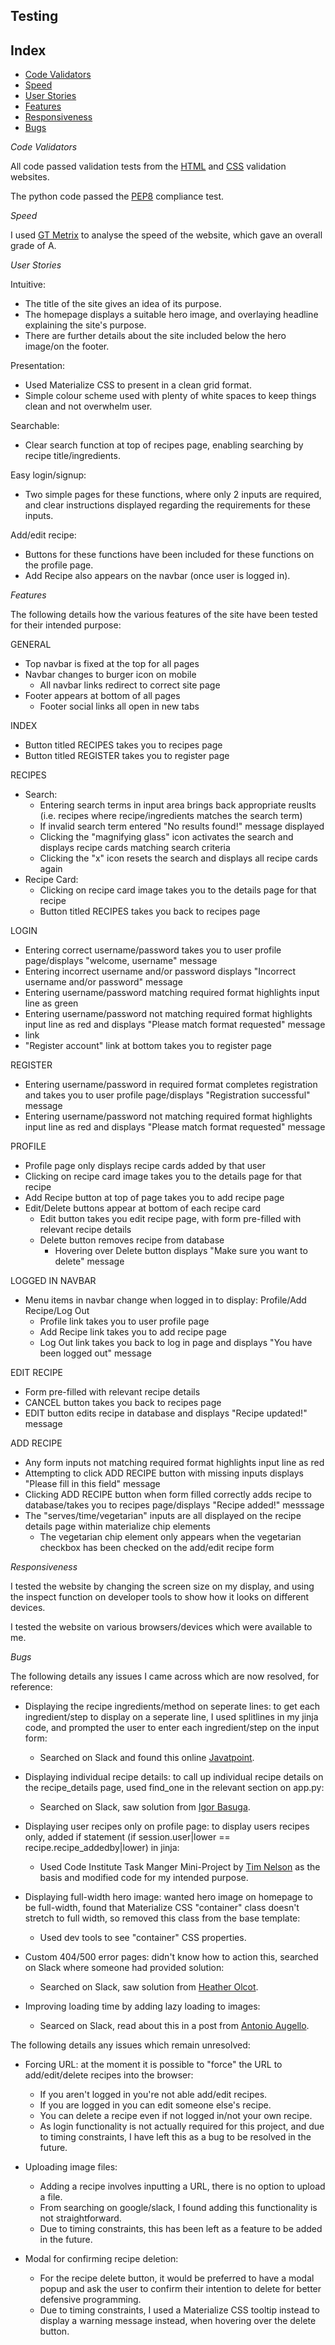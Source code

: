 ## Testing

## Index
- <a href="#Validators">Code Validators</a>
- <a href="#Speed">Speed</a>
- <a href="#User">User Stories</a>
- <a href="#Feat">Features</a>
- <a href="#Resp">Responsiveness</a>
- <a href="#Bugs">Bugs</a>

<span id="Validators"></span>

_Code Validators_

All code passed validation tests from the [HTML](https://validator.w3.org/) and [CSS](https://jigsaw.w3.org/css-validator/) validation websites.

The python code passed the [PEP8](http://pep8online.com/) compliance test.

<span id="Speed"></span>

_Speed_

I used [GT Metrix](https://gtmetrix.com/) to analyse the speed of the website, which gave an overall grade of A.

<span id="User"></span>

_User Stories_

Intuitive:
 - The title of the site gives an idea of its purpose.
 - The homepage displays a suitable hero image, and overlaying headline explaining the site's purpose.
 - There are further details about the site included below the hero image/on the footer.

Presentation:
 - Used Materialize CSS to present in a clean grid format.
 - Simple colour scheme used with plenty of white spaces to keep things clean and not overwhelm user.

Searchable:
 - Clear search function at top of recipes page, enabling searching by recipe title/ingredients.

Easy login/signup:
 - Two simple pages for these functions, where only 2 inputs are required, and clear instructions displayed regarding the requirements for these inputs.

Add/edit recipe:
 - Buttons for these functions have been included for these functions on the profile page.
 - Add Recipe also appears on the navbar (once user is logged in).

<span id="Feat"></span>

_Features_

The following details how the various features of the site have been tested for their intended purpose:

GENERAL

 - Top navbar is fixed at the top for all pages
 - Navbar changes to burger icon on mobile
	- All navbar links redirect to correct site page
 - Footer appears at bottom of all pages
 	- Footer social links all open in new tabs

INDEX
 
 - Button titled RECIPES takes you to recipes page
 - Button titled REGISTER takes you to register page

RECIPES

 - Search:
	- Entering search terms in input area brings back appropriate reuslts (i.e. recipes where recipe/ingredients matches the search term)
	- If invalid search term entered "No results found!" message displayed
	- Clicking the "magnifying glass" icon activates the search and displays recipe cards matching search criteria
	- Clicking the "x" icon resets the search and displays all recipe cards again
 - Recipe Card:
	- Clicking on recipe card image takes you to the details page for that recipe
 	- Button titled RECIPES takes you back to recipes page

LOGIN

 - Entering correct username/password takes you to user profile page/displays "welcome, username" message
 - Entering incorrect username and/or password displays "Incorrect username and/or password" message 
 - Entering username/password matching required format highlights input line as green
 - Entering username/password not matching required format highlights input line as red and displays "Please match format requested" message
 - link
 - "Register account" link at bottom takes you to register page
 
REGISTER

 - Entering username/password in required format completes registration and takes you to user profile page/displays "Registration successful" message
 - Entering username/password not matching required format highlights input line as red and displays "Please match format requested" message

PROFILE

 - Profile page only displays recipe cards added by that user
 - Clicking on recipe card image takes you to the details page for that recipe
 - Add Recipe button at top of page takes you to add recipe page
 - Edit/Delete buttons appear at bottom of each recipe card
	- Edit button takes you edit recipe page, with form pre-filled with relevant recipe details
	- Delete button removes recipe from database
		- Hovering over Delete button displays "Make sure you want to delete" message

LOGGED IN NAVBAR
 - Menu items in navbar change when logged in to display: Profile/Add Recipe/Log Out
 	- Profile link takes you to user profile page
 	- Add Recipe link takes you to add recipe page
	- Log Out link takes you back to log in page and displays "You have been logged out" message

EDIT RECIPE
 - Form pre-filled with relevant recipe details
 - CANCEL button takes you back to recipes page
 - EDIT button edits recipe in database and displays "Recipe updated!" message

ADD RECIPE
 - Any form inputs not matching required format highlights input line as red
 - Attempting to click ADD RECIPE button with missing inputs displays "Please fill in this field" message
 - Clicking ADD RECIPE button when form filled correctly adds recipe to database/takes you to recipes page/displays "Recipe added!" messsage
 - The "serves/time/vegetarian" inputs are all displayed on the recipe details page within materialize chip elements
 	- The vegetarian chip element only appears when the vegetarian checkbox has been checked on the add/edit recipe form

<span id="Resp"></span>

_Responsiveness_
	
I tested the website by changing the screen size on my display, and using the inspect function on developer tools to show how it looks on different devices.

I tested the website on various browsers/devices which were available to me.

<span id="Bugs"></span>

_Bugs_

The following details any issues I came across which are now resolved, for reference:

 - Displaying the recipe ingredients/method on seperate lines: to get each ingredient/step to display on a seperate line, I used splitlines in my jinja code, and prompted the user to enter each ingredient/step on the input form:
    - Searched on Slack and found this online [Javatpoint](https://www.javatpoint.com/how-to-split-a-string-in-java-with-delimiter#:~:text=In%20Java,%20splitting%20string%20is%20an%20important%20and,the%20split%20()%20method%20of%20the%20String%20class.).
 
 - Displaying individual recipe details: to call up individual recipe details on the recipe_details page, used find_one in the relevant section on app.py:
    - Searched on Slack, saw solution from [Igor Basuga](https://code-institute-room.slack.com/team/UPDFEU62U).
 
 - Displaying user recipes only on profile page: to display users recipes only, added if statement (if session.user|lower == recipe.recipe_addedby|lower) in jinja:
    - Used Code Institute Task Manger Mini-Project by [Tim Nelson](https://code-institute-room.slack.com/team/UBVE86CJC) as the basis and modified code for my intended purpose.
 
 - Displaying full-width hero image: wanted hero image on homepage to be full-width, found that Materialize CSS "container" class doesn't stretch to full width, so removed this class from the base template: 
    - Used dev tools to see "container" CSS properties. 
    
 - Custom 404/500 error pages: didn't know how to action this, searched on Slack where someone had provided solution:
    - Searched on Slack, saw solution from [Heather Olcot](https://code-institute-room.slack.com/team/U9CBT421G). 
 
 - Improving loading time by adding lazy loading to images: 
    - Searced on Slack, read about this in a post from [Antonio Augello](https://code-institute-room.slack.com/team/UCS5Q5LKH).
    
The following details any issues which remain unresolved:

 - Forcing URL: at the moment it is possible to "force" the URL to add/edit/delete recipes into the browser:
	- If you aren't logged in you're not able add/edit recipes.
	- If you are logged in you can edit someone else's recipe.
	- You can delete a recipe even if not logged in/not your own recipe.
	- As login functionality is not actually required for this project, and due to timing constraints, I have left this as a bug to be resolved in the future.
 
 - Uploading image files:
	- Adding a recipe involves inputting a URL, there is no option to upload a file.
	- From searching on google/slack, I found adding this functionality is not straightforward.
	- Due to timing constraints, this has been left as a feature to be added in the future.

 - Modal for confirming recipe deletion:
	- For the recipe delete button, it would be preferred to have a modal popup and ask the user to confirm their intention to delete for better defensive programming.
	- Due to timing constraints, I used a Materialize CSS tooltip instead to display a warning message instead, when hovering over the delete button.

    